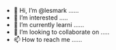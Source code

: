 - 👋 Hi, I’m @lesmark ......
- 👀 I’m interested .....
- 🌱 I’m currently learni ......
- 💞️ I’m looking to collaborate on .....
- 📫 How to reach me ......

<!---
lesmark/lesmark is a ✨ special ✨ repository because its `README.md` (this file) appears on your GitHub profile.
You can click the Preview link to take a look at your changes.
--->
